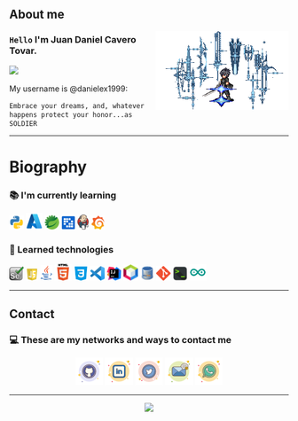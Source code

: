 ## About me

<img align="right" width="240" src="img/noctis.gif"/>

### `Hello` I'm Juan Daniel Cavero Tovar.

![](https://komarev.com/ghpvc/?username=danielex1999&color=00a0a0&style=plastic)

My username is @danielex1999:

```
Embrace your dreams, and, whatever happens protect your honor...as SOLDIER 
```

---

# Biography

### :books: I'm currently learning

<code><a href="https://github.com/danielex1999" target="_blank"><img src="img/currently_learning/python.png"	width="26px" alt="pyton"></a></code>
<code><a href="https://github.com/danielex1999" target="_blank"><img src="img/currently_learning/azure.svg"	width="30px" alt="azure"></a></code>
<code><a href="https://github.com/danielex1999" target="_blank"><img src="img/currently_learning/spring.png"	width="26px" alt="springboot"></a></code>
<code><a href="https://github.com/danielex1999" target="_blank"><img src="img/currently_learning/liferay.png"	width="25px" alt="Liferay"></a></code>
<code><a href="https://github.com/danielex1999" target="_blank"><img src="img/currently_learning/Jenkins_logo.svg"	width="20px" alt="Jenkins"></a></code>
<code><a href="https://github.com/danielex1999" target="_blank"><img src="img/currently_learning/grafana.png"	width="25px" alt="Grafana"></a></code>

### :file_folder: Learned technologies

<code><a href="https://www.selenium.dev" target="_blank"><img src="img/Learned_technologies/selenium.png"	width="26px" alt="selenium"></a></code>
<code><a href="https://github.com/danielex1999/JavaScript-Course" target="_blank"><img src="img/Learned_technologies/js.jpg" width="22px" alt="js"></a></code>
<code><a href="https://github.com/danielex1999/Java-Course" target="_blank"><img src="img/Learned_technologies/java.png" width="22px" alt="java"></a></code>
<code><a href="https://github.com/danielex1999" target="_blank"><img src="img/Learned_technologies/html.png" width="30px" alt="html"></a></code>
<code><a href="https://github.com/danielex1999" target="_blank"><img src="img/Learned_technologies/css.png" width="26px" alt="css"></a></code>
<code><a href="https://github.com/danielex1999/danielex1999/blob/main/resources/keyboard-shortcuts-windows.pdf" target="_blank"><img src="img/Learned_technologies/vscode.png" width="26px" alt="vscode"></a></code>
<code><a href="https://github.com/danielex1999/danielex1999/blob/main/resources/IntelliJIDEA_ReferenceCard.pdf" target="_blank"><img src="img/Learned_technologies/IntelliJ.png" width="26px" alt="intellJ"></a></code>
<code><a href="https://github.com/danielex1999" target="_blank"><img src="img/Learned_technologies/netbeans.png" width="26px" alt="netbeans"></a></code>
<code><a href="https://github.com/danielex1999" target="_blank"><img src="img/Learned_technologies/mysql.png" width="26px" alt="vscode"></a></code>
<code><a href="https://github.com/danielex1999" target="_blank"><img src="img/Learned_technologies/git.png" width="26px" alt="git"></a></code>
<code><a href="https://github.com/danielex1999" target="_blank"><img src="img/Learned_technologies/terminal.png" width="26px" alt="terminal"></a></code>
<code><a href="https://github.com/danielex1999" target="_blank"><img src="img/Learned_technologies/arduino.png" width="30px" alt="arduino"/></a></code>

---

## Contact

### :computer: These are my networks and ways to contact me

<p align="center">
	<a href="https://github.com/danielex1999"><img src="img/Contact_me/github.png" alt="GitHub" style="max-width:100%;"></a>
	<a href="https://www.linkedin.com/in/juancavero/"><img src="img/Contact_me/linkedin.png" alt="LinkedIn" style="max-width:100%;"></a>
	<a href="https://twitter.com/danielex1999"><img src="img/Contact_me/twitter.png" alt="Twitter" style="max-width:100%;"></a>
	<a href="mailto:daniel_jul_can@hotmail.com"><img src="img/Contact_me/mail.png" alt="email" style="max-width:100%;"></a>
  	<a href="https://api.whatsapp.com/send?phone=51989296287&amp;text=Hello%2C%20I%20would%20like%20to%20talk%20about%20a%20new%20project."><img src="img/Contact_me/whatsap.png" alt="whatsapp" style="max-width:100%;"></a>
</p>

---

<p align="center">
<img width=800 src="https://github-profile-trophy.vercel.app/?username=danielex1999&margin-w=10&row=1&theme=gruvbox&no-bg=true"/>
</p>
